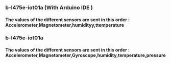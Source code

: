 

### b-l475e-iot01a (With Arduino IDE )
#### The values of the different sensors are sent in this order :  Accelerometer,Magnetometer,humidityy,ttemperature


### b-l475e-iot01a
#### The values of the different sensors are sent in this order :  Accelerometer,Magnetometer,Gyroscope,humidity,temperature,pressure
